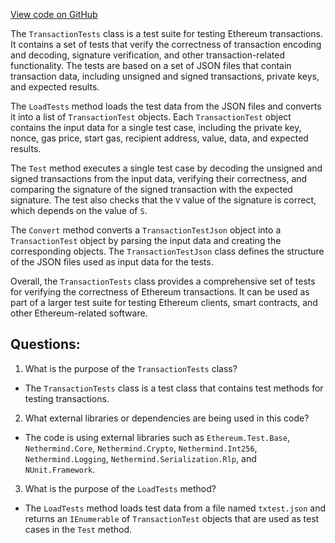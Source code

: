 [View code on GitHub](https://github.com/nethermindeth/nethermind/Ethereum.Basic.Test/TransactionTests.cs)

The `TransactionTests` class is a test suite for testing Ethereum transactions. It contains a set of tests that verify the correctness of transaction encoding and decoding, signature verification, and other transaction-related functionality. The tests are based on a set of JSON files that contain transaction data, including unsigned and signed transactions, private keys, and expected results.

The `LoadTests` method loads the test data from the JSON files and converts it into a list of `TransactionTest` objects. Each `TransactionTest` object contains the input data for a single test case, including the private key, nonce, gas price, start gas, recipient address, value, data, and expected results.

The `Test` method executes a single test case by decoding the unsigned and signed transactions from the input data, verifying their correctness, and comparing the signature of the signed transaction with the expected signature. The test also checks that the `V` value of the signature is correct, which depends on the value of `S`.

The `Convert` method converts a `TransactionTestJson` object into a `TransactionTest` object by parsing the input data and creating the corresponding objects. The `TransactionTestJson` class defines the structure of the JSON files used as input data for the tests.

Overall, the `TransactionTests` class provides a comprehensive set of tests for verifying the correctness of Ethereum transactions. It can be used as part of a larger test suite for testing Ethereum clients, smart contracts, and other Ethereum-related software.
## Questions: 
 1. What is the purpose of the `TransactionTests` class?
- The `TransactionTests` class is a test class that contains test methods for testing transactions.

2. What external libraries or dependencies are being used in this code?
- The code is using external libraries such as `Ethereum.Test.Base`, `Nethermind.Core`, `Nethermind.Crypto`, `Nethermind.Int256`, `Nethermind.Logging`, `Nethermind.Serialization.Rlp`, and `NUnit.Framework`.

3. What is the purpose of the `LoadTests` method?
- The `LoadTests` method loads test data from a file named `txtest.json` and returns an `IEnumerable` of `TransactionTest` objects that are used as test cases in the `Test` method.